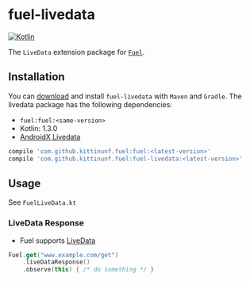 # fuel-livedata
[![Kotlin](https://img.shields.io/badge/Kotlin-1.3.0-blue.svg)](https://kotlinlang.org)

The `LiveData` extension package for [`Fuel`](../README.md).

## Installation

You can [download](https://bintray.com/kittinunf/maven/Fuel-Android/_latestVersion) and install `fuel-livedata` with `Maven` and `Gradle`. The livedata package has the following dependencies:
* `fuel:fuel:<same-version>`
* Kotlin: 1.3.0
* [AndroidX Livedata](https://developer.android.com/topic/libraries/architecture/livedata.html)

```groovy
compile 'com.github.kittinunf.fuel:fuel:<latest-version>'
compile 'com.github.kittinunf.fuel:fuel-livedata:<latest-version>'
```

## Usage

See `FuelLiveData.kt`

### LiveData Response

* Fuel supports [LiveData](https://developer.android.com/topic/libraries/architecture/livedata.html)
```kotlin
Fuel.get("www.example.com/get")
    .liveDataResponse()
    .observe(this) { /* do something */ }
```
